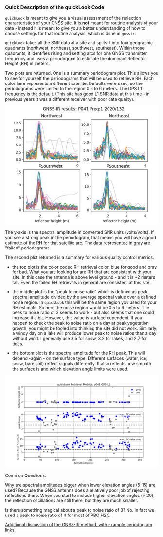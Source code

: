 ### Quick Description of the quickLook Code 

<code>quickLook</code> is meant to give you a visual assessment of the reflection characteristics 
of your GNSS site. It is **not** meant for routine analysis of your data - instead it is 
meant to give you a better understanding of how to choose settings for that routine analysis, which 
is done in <code>gnssir</code>.

<code>quickLook</code> takes all the SNR data at a site and splits it into four geographic 
quadrants (northwest, northeast, southwest, southeast). Within those quadrants, it identifies rising
and setting arcs for one GNSS transmitter frequency and uses a periodogram to estimate the dominant Reflector Height (RH) 
in meters.

Two plots are returned. One is a summary periodogram plot. This allows you to see for yourself the periodograms
that will be used to retrieve RH.  Each  color here represents a different satellite. Defaults were used, so the periodograms
were limited to the region 0.5 to 6 meters. The GPS L1 frequency is the default. (This site has good L1 SNR data at this time - in previous 
years it was a different receiver with poor data quality).

<img src="../tests/use_cases/p041-l1.png" width=600>

The y-axis is the spectral amplitude in converted SNR units (volts/volts).  If you see a strong peak in the periodogram,
that means you will have a good estimate of the RH for that satellite arc. The data represented in gray are "failed" periodograms. 

The second plot returned is a summary for various quality control metrics. 

* the top plot is the color coded RH retrieval color: blue for good and gray for bad.  What you are looking for are RH that 
are consistent with your site.  In this case the antenna is above level ground - and it is ~2 meters tall.  Even the failed RH 
retrievals in general are consistent at this site. 


* the middle plot is the "peak to noise ratio" which is defined as peak spectral amplitude divided by the average 
spectral value over a defined noise region.  In <code>quickLook</code> this will be the same region you used for your RH estimate.
So here the noise region would be 0.5 to 6 meters.  The peak to noise ratio of 3 seems to work - but also seems that one 
could increase it a bit. However, this value is surface dependent. If you happen to check the peak to noise ratio on a day at peak 
vegetation growth, you might be fooled into thinking the site did not work. Similarly, a windy day on a lake will produce lower peak to 
noise ratios than a day without wind. I generally use 3.5 for snow, 3.2 for lakes, and 2.7 for tides.

* the bottom plot is the spectral amplitude for the RH peak. This will depend -again - on the surface type. Different surfaces (water, ice, snow, bare soil) reflect 
signals differently. It also reflects how smooth the surface is and which elevation angle limits were used.

<img src="../tests/use_cases/p041_l1_qc.png" width=600>

Common Questions:

Why are spectral amplitudes bigger when lower elevation angles (5-15) are used? Because the GNSS antenna does a relatively poor job 
of rejecting reflections there.  When you start to include higher elevation angles (> 20), the reflection oscillations are still there,
but they are much smaller.

Is there something magical about a peak to noise ratio of 3? No. In fact we used a peak to noise ratio of 4 for most of PBO H2O. 

[Additional discussion of the GNSS-IR method, with example periodogram links.](https://gnss-reflections.org/overview)
